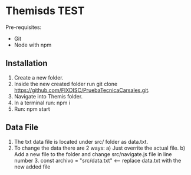 # Themisds TEST

Pre-requisites:
- Git
- Node with npm


## Installation

1. Create a new folder.
2. Inside the new created folder run git clone https://github.com/FIXDISC/PruebaTecnicaCarsales.git.
3. Navigate into Themis folder.
4. In a terminal run: npm i
5. Run: npm start 

## Data File

1. The txt data file is located under src/ folder as data.txt.
2. To change the data there are 2 ways:
    a) Just overrite the actual file.
    b) Add a new file to the folder and change src/navigate.js file in line number 3.
       const archivo = "src/data.txt"  <-- replace data.txt with the new added file

